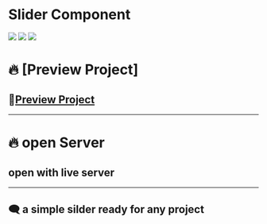 # Slider Component
![](https://img.shields.io/badge/-html5-orange) ![](https://img.shields.io/badge/-javascript-yellow) ![](https://img.shields.io/badge/-css-blue)

# 🔥 [Preview Project]

## 🚀[Preview Project](https://crisger.github.io/slider/)

---

# 🔥 open Server

## open with live server

---

## 🗨️ a simple silder ready for any project
